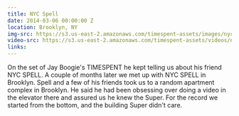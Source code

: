 ```yaml
---
title: NYC Spell
date: 2014-03-06 00:00:00 Z
location: Brooklyn, NY
img-src: https://s3.us-east-2.amazonaws.com/timespent-assets/images/nyc-spell.png
video-src: https://s3.us-east-2.amazonaws.com/timespent-assets/videos/nyc-spell.mp4
links:
---
```


On the set of Jay Boogie's TIMESPENT he kept telling us about his friend NYC SPELL. A couple of months later we met up with NYC SPELL in Brooklyn. Spell and a few of his friends took us to a random apartment complex in Brooklyn. He said he had been obsessing over doing a video in the elevator there and assured us he knew the Super. For the record we started from the bottom, and the building Super didn't care.
